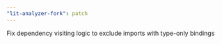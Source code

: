 ```yaml
---
"lit-analyzer-fork": patch
---
```


Fix dependency visiting logic to exclude imports with type-only bindings
